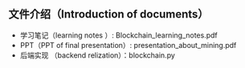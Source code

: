 ## 文件介绍（Introduction of documents）

+ 学习笔记（learning notes ）:  Blockchain_learning_notes.pdf
+  PPT（PPT of final presentation）:  presentation_about_mining.pdf
+  后端实现 （backend relization）：blockchain.py
